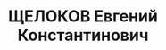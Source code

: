 ---
title: ЩЕЛОКОВ Евгений Константинович
description: '1902, с. Ликіно Судогодського р-ну Івановської обл., Російська Федерація,
  росіянин, освіта н/середня, прож.: м. Лисичанськ, уповноважений тресту приміських
  підсобних господарств по кол. Лисичанському і Рубіжанському р-нах

  Військовою колегією Верховного суду СРСР 1 грудня 1937 р. засуджений до розстрілу.
  Вирок виконано 2 грудня 1937 року.

  Реабілітований у 1964 р.'
---